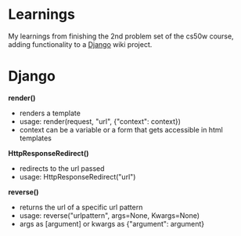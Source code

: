 # Learnings

  
My learnings from finishing the 2nd problem set of the cs50w course, adding functionality to a [Django](/wiki/Django) wiki project.

# Django  

**render()**  

- renders a template
- usage: render(request, "url", {"context": context})
- context can be a variable or a form that gets accessible in html templates

**HttpResponseRedirect()**

- redirects to the url passed
- usage: HttpResponseRedirect("url")


**reverse()**

- returns the url of a specific url pattern
- usage: reverse("urlpattern", args=None, Kwargs=None)
- args as [argument] or kwargs as {"argument": argument}

